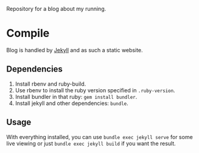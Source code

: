 Repository for a blog about my running.

# Compile

Blog is handled by [Jekyll](https://jekyllrb.com/) and as such a static
website.

## Dependencies

1. Install rbenv and ruby-build.
2. Use rbenv to install the ruby version specified in `.ruby-version`.
3. Install bundler in that ruby: `gem install bundler`.
4. Install jekyll and other dependencies: `bundle`.

## Usage

With everything installed, you can use `bundle exec jekyll serve` for some live
viewing or just `bundle exec jekyll build` if you want the result.
